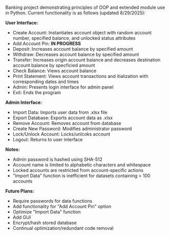 Banking project demonstrating principles of OOP and extended module use in Python. Current functionality is as follows (updated 8/29/2025):

**User Interface:**
- Create Account: Instantiates account object with random account number, specified balance, and unlocked status attributes
- Add Account Pin: **IN PROGRESS**
- Deposit: Increases account balance by specified amount
- Withdraw: Decreases account balance by specified amount
- Transfer: Increases origin account balance and decreases destination account balance by specficied amount
- Check Balance: Views account balance
- Print Statement: Views account transactions and itialization with corresponding dates and times
- Admin: Presents login interface for admin panel
- Exit: Ends the program

**Admin Interface:**
- Import Data: Imports user data from .xlsx file
- Export Database: Exports account data as .xlsx
- Remove Account: Removes account from database
- Create New Password: Modifies administrator password
- Lock/Unlock Account: Locks/unlcoks account
- Logout: Returns to user interface

**Notes:**
- Admin password is hashed using SHA-512
- Account name is limited to alphabetic characters and whitespace
- Locked accounts are restricted from account-specific actions
- "Import Data" function is inefficient for datasets containing > 100 accounts

**Future Plans:**
- Require passwords for data functions
- Add functionality for "Add Account Pin" option
- Optimize "Import Data" function
- Add GUI
- Encrypt/hash stored database
- Continual optimization/redundant code removal
